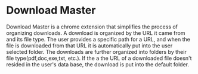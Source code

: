 Download Master
====

Download Master is a chrome extension that simplifies the process of organizing downloads. A download
is organized by the URL it came from and its file type. The user provides a specific path for a URL,
and when the file is downloaded from that URL it is automatically put into the user selected folder.
The downloads are further organized into folders by their file type(pdf,doc,exe,txt, etc.). If the
a the URL of a downloaded file doesn't resided in the user's data base, the download is put into
the default folder.

